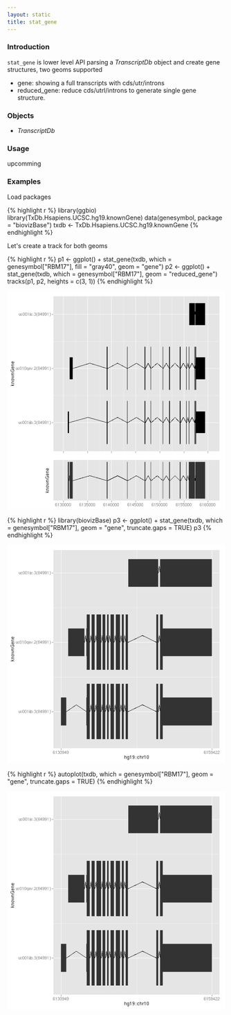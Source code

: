 ```yaml
---
layout: static
title: stat_gene
---
```





### Introduction

`stat_gene` is lower level API parsing a *TranscriptDb* object and create gene
structures, two geoms supported

 *  gene: showing a full transcripts with cds/utr/introns
 *  reduced_gene: reduce cds/utrl/introns to generate single gene structure.

### Objects
  * *TranscriptDb*
  
### Usage
  upcomming

### Examples
Load packages


{% highlight r %}
library(ggbio)
library(TxDb.Hsapiens.UCSC.hg19.knownGene)
data(genesymbol, package = "biovizBase")
txdb <- TxDb.Hsapiens.UCSC.hg19.knownGene
{% endhighlight %}




Let's create a track for both geoms


{% highlight r %}
p1 <- ggplot() + stat_gene(txdb, which = genesymbol["RBM17"], fill = "gray40", 
    geom = "gene")
p2 <- ggplot() + stat_gene(txdb, which = genesymbol["RBM17"], geom = "reduced_gene")
tracks(p1, p2, heights = c(3, 1))
{% endhighlight %}

![plot of chunk tracks](stat_gene-tracks1.png) 

{% highlight r %}
library(biovizBase)
p3 <- ggplot() + stat_gene(txdb, which = genesymbol["RBM17"], geom = "gene", 
    truncate.gaps = TRUE)
p3
{% endhighlight %}

![plot of chunk tracks](stat_gene-tracks2.png) 

{% highlight r %}
autoplot(txdb, which = genesymbol["RBM17"], geom = "gene", truncate.gaps = TRUE)
{% endhighlight %}

![plot of chunk tracks](stat_gene-tracks3.png) 


  
